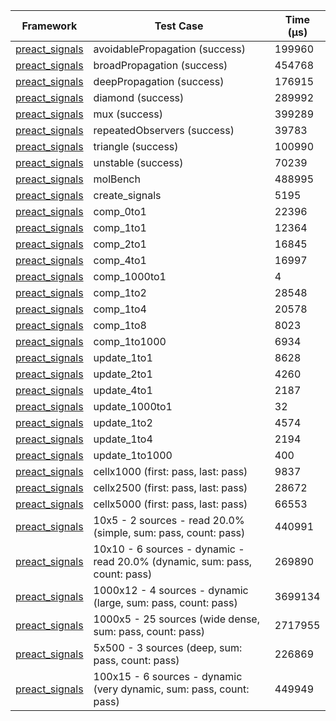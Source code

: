 | Framework | Test Case | Time (μs) |
| --- | --- | --- |
| [preact_signals](https://pub.dev/packages/preact_signals) | avoidablePropagation (success) | 199960 |
| [preact_signals](https://pub.dev/packages/preact_signals) | broadPropagation (success) | 454768 |
| [preact_signals](https://pub.dev/packages/preact_signals) | deepPropagation (success) | 176915 |
| [preact_signals](https://pub.dev/packages/preact_signals) | diamond (success) | 289992 |
| [preact_signals](https://pub.dev/packages/preact_signals) | mux (success) | 399289 |
| [preact_signals](https://pub.dev/packages/preact_signals) | repeatedObservers (success) | 39783 |
| [preact_signals](https://pub.dev/packages/preact_signals) | triangle (success) | 100990 |
| [preact_signals](https://pub.dev/packages/preact_signals) | unstable (success) | 70239 |
| [preact_signals](https://pub.dev/packages/preact_signals) | molBench | 488995 |
| [preact_signals](https://pub.dev/packages/preact_signals) | create_signals | 5195 |
| [preact_signals](https://pub.dev/packages/preact_signals) | comp_0to1 | 22396 |
| [preact_signals](https://pub.dev/packages/preact_signals) | comp_1to1 | 12364 |
| [preact_signals](https://pub.dev/packages/preact_signals) | comp_2to1 | 16845 |
| [preact_signals](https://pub.dev/packages/preact_signals) | comp_4to1 | 16997 |
| [preact_signals](https://pub.dev/packages/preact_signals) | comp_1000to1 | 4 |
| [preact_signals](https://pub.dev/packages/preact_signals) | comp_1to2 | 28548 |
| [preact_signals](https://pub.dev/packages/preact_signals) | comp_1to4 | 20578 |
| [preact_signals](https://pub.dev/packages/preact_signals) | comp_1to8 | 8023 |
| [preact_signals](https://pub.dev/packages/preact_signals) | comp_1to1000 | 6934 |
| [preact_signals](https://pub.dev/packages/preact_signals) | update_1to1 | 8628 |
| [preact_signals](https://pub.dev/packages/preact_signals) | update_2to1 | 4260 |
| [preact_signals](https://pub.dev/packages/preact_signals) | update_4to1 | 2187 |
| [preact_signals](https://pub.dev/packages/preact_signals) | update_1000to1 | 32 |
| [preact_signals](https://pub.dev/packages/preact_signals) | update_1to2 | 4574 |
| [preact_signals](https://pub.dev/packages/preact_signals) | update_1to4 | 2194 |
| [preact_signals](https://pub.dev/packages/preact_signals) | update_1to1000 | 400 |
| [preact_signals](https://pub.dev/packages/preact_signals) | cellx1000 (first: pass, last: pass) | 9837 |
| [preact_signals](https://pub.dev/packages/preact_signals) | cellx2500 (first: pass, last: pass) | 28672 |
| [preact_signals](https://pub.dev/packages/preact_signals) | cellx5000 (first: pass, last: pass) | 66553 |
| [preact_signals](https://pub.dev/packages/preact_signals) | 10x5 - 2 sources - read 20.0% (simple, sum: pass, count: pass) | 440991 |
| [preact_signals](https://pub.dev/packages/preact_signals) | 10x10 - 6 sources - dynamic - read 20.0% (dynamic, sum: pass, count: pass) | 269890 |
| [preact_signals](https://pub.dev/packages/preact_signals) | 1000x12 - 4 sources - dynamic (large, sum: pass, count: pass) | 3699134 |
| [preact_signals](https://pub.dev/packages/preact_signals) | 1000x5 - 25 sources (wide dense, sum: pass, count: pass) | 2717955 |
| [preact_signals](https://pub.dev/packages/preact_signals) | 5x500 - 3 sources (deep, sum: pass, count: pass) | 226869 |
| [preact_signals](https://pub.dev/packages/preact_signals) | 100x15 - 6 sources - dynamic (very dynamic, sum: pass, count: pass) | 449949 |
